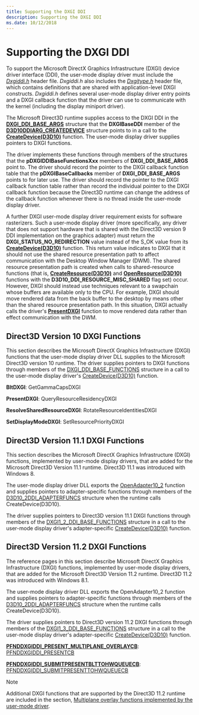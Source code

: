 ```yaml
---
title: Supporting the DXGI DDI
description: Supporting the DXGI DDI
ms.date: 10/12/2018
---
```


# Supporting the DXGI DDI

To support the Microsoft DirectX Graphics Infrastructure (DXGI) device driver interface (DDI), the user-mode display driver must include the [*Dxgiddi.h*](/windows-hardware/drivers/ddi/dxgiddi) header file. *Dxgiddi.h* also includes the [*Dxgitype.h*](/windows-hardware/drivers/ddi/dxgitype) header file, which contains definitions that are shared with application-level DXGI constructs. *Dxgiddi.h* defines several user-mode display driver entry points and a DXGI callback function that the driver can use to communicate with the kernel (including the display miniport driver).

The Microsoft Direct3D runtime supplies access to the DXGI DDI in the [**DXGI_DDI_BASE_ARGS**](/windows-hardware/drivers/ddi/dxgiddi/ns-dxgiddi-dxgi_ddi_base_args) structure that the **DXGIBaseDDI** member of the [**D3D10DDIARG_CREATEDEVICE**](/windows-hardware/drivers/ddi/d3d10umddi/ns-d3d10umddi-d3d10ddiarg_createdevice) structure points to in a call to the [**CreateDevice(D3D10)**](/windows-hardware/drivers/ddi/d3d10umddi/nc-d3d10umddi-pfnd3d10ddi_createdevice) function. The user-mode display driver supplies pointers to DXGI functions.

The driver implements these functions through members of the structures that the **pDXGIDDIBaseFunctionsXxx** members of **DXGI_DDI_BASE_ARGS** point to. The driver should record the pointer to the DXGI callback function table that the **pDXGIBaseCallbacks** member of **DXGI_DDI_BASE_ARGS** points to for later use. The driver should record the pointer to the DXGI callback function table rather than record the individual pointer to the DXGI callback function because the Direct3D runtime can change the address of the callback function whenever there is no thread inside the user-mode display driver.

A further DXGI user-mode display driver requirement exists for software rasterizers. Such a user-mode display driver (more specifically, any driver that does not support hardware that is shared with the Direct3D version 9 DDI implementation on the graphics adapter) must return the **DXGI_STATUS_NO_REDIRECTION** value instead of the S_OK value from its [**CreateDevice(D3D10)**](/windows-hardware/drivers/ddi/d3d10umddi/nc-d3d10umddi-pfnd3d10ddi_createdevice) function. This return value indicates to DXGI that it should not use the shared resource presentation path to affect communication with the Desktop Window Manager (DWM). The shared resource presentation path is created when calls to shared-resource functions (that is, [**CreateResource(D3D10)**](/windows-hardware/drivers/ddi/d3d10umddi/nc-d3d10umddi-pfnd3d10ddi_createresource) and [**OpenResource(D3D10)**](/windows-hardware/drivers/ddi/d3d10umddi/nc-d3d10umddi-pfnd3d10ddi_openresource) functions with the **D3D10_DDI_RESOURCE_MISC_SHARED** flag set) occur. However, DXGI should instead use techniques relevant to a swapchain whose buffers are available only to the CPU. For example, DXGI should move rendered data from the back buffer to the desktop by means other than the shared resource presentation path. In this situation, DXGI actually calls the driver's [**PresentDXGI**](/windows-hardware/drivers/ddi/dxgiddi/ns-dxgiddi-dxgi_ddi_base_functions) function to move rendered data rather than effect communication with the DWM.

## Direct3D Version 10 DXGI Functions

This section describes the Microsoft DirectX Graphics Infrastructure (DXGI) functions that the user-mode display driver DLL supplies to the Microsoft Direct3D version 10 runtime. The driver supplies pointers to DXGI functions through members of the [DXGI_DDI_BASE_FUNCTIONS](/windows-hardware/drivers/ddi/dxgiddi/ns-dxgiddi-dxgi_ddi_base_functions) structure in a call to the user-mode display driver's [CreateDevice(D3D10)](/windows-hardware/drivers/ddi/d3d10umddi/nc-d3d10umddi-pfnd3d10ddi_createdevice) function.

**BltDXGI**: GetGammaCapsDXGI

**PresentDXGI**: QueryResourceResidencyDXGI

**ResolveSharedResourceDXGI**: RotateResourceIdentitiesDXGI

**SetDisplayModeDXGI**: SetResourcePriorityDXGI

## Direct3D Version 11.1 DXGI Functions

This section describes the Microsoft DirectX Graphics Infrastructure (DXGI) functions, implemented by user-mode display drivers, that are added for the Microsoft Direct3D Version 11.1 runtime. Direct3D 11.1 was introduced with Windows 8.

The user-mode display driver DLL exports the [OpenAdapter10_2](/windows-hardware/drivers/ddi/d3d10umddi/nc-d3d10umddi-pfnd3d10ddi_openadapter) function and supplies pointers to adapter-specific functions through members of the [D3D10_2DDI_ADAPTERFUNCS](/windows-hardware/drivers/ddi/d3d10umddi/ns-d3d10umddi-d3d10_2ddi_adapterfuncs) structure when the runtime calls CreateDevice(D3D10).

The driver supplies pointers to Direct3D version 11.1 DXGI functions through members of the [DXGI1_2_DDI_BASE_FUNCTIONS](/windows-hardware/drivers/ddi/dxgiddi/ns-dxgiddi-dxgi1_2_ddi_base_functions) structure in a call to the user-mode display driver's adapter-specific [CreateDevice(D3D10)](/windows-hardware/drivers/ddi/d3d10umddi/nc-d3d10umddi-pfnd3d10ddi_createdevice) function.

## Direct3D Version 11.2 DXGI Functions

The reference pages in this section describe Microsoft DirectX Graphics Infrastructure (DXGI) functions, implemented by user-mode display drivers, that are added for the Microsoft Direct3D Version 11.2 runtime. Direct3D 11.2 was introduced with Windows 8.1.

The user-mode display driver DLL exports the OpenAdapter10_2 function and supplies pointers to adapter-specific functions through members of the [D3D10_2DDI_ADAPTERFUNCS](/windows-hardware/drivers/ddi/d3d10umddi/ns-d3d10umddi-d3d10_2ddi_adapterfuncs) structure when the runtime calls CreateDevice(D3D10).

The driver supplies pointers to Direct3D version 11.2 DXGI functions through members of the [DXGI1_3_DDI_BASE_FUNCTIONS](/windows-hardware/drivers/ddi/dxgiddi/ns-dxgiddi-dxgi1_3_ddi_base_functions) structure in a call to the user-mode display driver's adapter-specific [CreateDevice(D3D10)](/windows-hardware/drivers/ddi/d3d10umddi/nc-d3d10umddi-pfnd3d10ddi_createdevice) function.

**[PFNDDXGIDDI_PRESENT_MULTIPLANE_OVERLAYCB](/windows-hardware/drivers/ddi/dxgiddi/nc-dxgiddi-pfnddxgiddi_present_multiplane_overlaycb)**: [PFNDDXGIDDI_PRESENTCB](/windows-hardware/drivers/ddi/dxgiddi/nc-dxgiddi-pfnddxgiddi_presentcb)

**[PFNDDXGIDDI_SUBMITPRESENTBLTTOHWQUEUECB](/windows-hardware/drivers/ddi/dxgiddi/nc-dxgiddi-pfnddxgiddi_submitpresentblttohwqueuecb)**: [PFNDDXGIDDI_SUBMITPRESENTTOHWQUEUECB](/windows-hardware/drivers/ddi/dxgiddi/nc-dxgiddi-pfnddxgiddi_submitpresenttohwqueuecb)

> [!NOTE]
> Additional DXGI functions that are supported by the Direct3D 11.2 runtime are included in the section, [Multiplane overlay functions implemented by the user-mode driver](multiplane-overlay-support.md).
